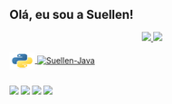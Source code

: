 ## Olá, eu sou a Suellen!
<div align="center">
  <a href="https://www.linkedin.com/in/suellen-lima-00283520b/">
  <img width="42%" src="https://github-readme-stats.vercel.app/api?username=suellenlima2&show_icons=true&theme=synthwave&include_all_commits=true&count_private=true"/>
  <img width="50%" src="https://github-readme-stats.vercel.app/api/top-langs/?username=suellenlima2&layout=compact&langs_count=7&theme=synthwave"/>
</div>

<div style="display: inline_block"><br>
  <img align="center" alt="Suellen-Python" height="30" width="45" src="https://raw.githubusercontent.com/devicons/devicon/master/icons/python/python-original.svg"> 
  <img align="center" alt="Suellen-Java" height="30" width="45" src="https://cdn.jsdelivr.net/gh/devicons/devicon/icons/java/java-original.svg">  
   
</div>

  ##

  <div>
  <a href="https://www.instagram.com/suellen_2k22/" target="_blank"><img src="https://img.shields.io/badge/-Instagram-%23E4405F?style=for-the-badge&logo=instagram&logoColor=white" target="_blank"></a>
  <a href = "mailto:suellenlimadasilva123@gmail.com"><img src="https://img.shields.io/badge/-Gmail-%23333?style=for-the-badge&logo=gmail&logoColor=white" target="_blank"></a>
  <a href="https://www.linkedin.com/in/suellen-lima-00283520b/" target="_blank"><img src="https://img.shields.io/badge/-LinkedIn-%230077B5?style=for-the-badge&logo=linkedin&logoColor=white" target="_blank"></a> 
  <a href="https://twitter.com/suellen_2k22?t=r7tV4E1FOr_8Rubl24tqpg&s=08" target="_blank"><img src="https://img.shields.io/badge/Twitter-1DA1F2?style=for-the-badge&logo=twitter&logoColor=white" target="_blank"></a> 
  </div>
